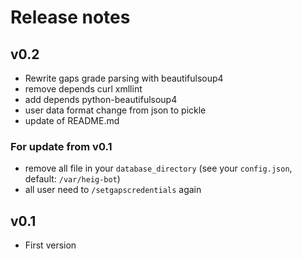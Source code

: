 # Release notes

## v0.2
 - Rewrite gaps grade parsing with beautifulsoup4
 - remove depends curl xmllint
 - add depends python-beautifulsoup4
 - user data format change from json to pickle
 - update of README.md
### For update from v0.1
 - remove all file in your `database_directory` (see your `config.json`, default: `/var/heig-bot`)
 - all user need to `/setgapscredentials` again

## v0.1
 - First version
